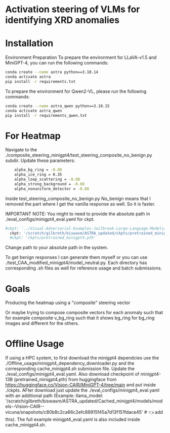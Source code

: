 # Activation steering of VLMs for identifying XRD anomalies

# Installation
Environment Preparation
To prepare the environment for LLaVA-v1.5 and MiniGPT-4, you can run the following commands:
```bash
conda create --name astra python==3.10.14
conda activate astra
pip install -r requirements.txt
```

To prepare the environment for Qwen2-VL, please run the following commands:
```bash
conda create --name astra_qwen python==3.10.15
conda activate astra_qwen
pip install -r requirements_qwen.txt
```
# For Heatmap
Navigate to the ./composite_steering_minigpt4/test_steering_composite_no_benign.py subdir.
Update these parameters:
```bash
    alpha_bg_ring = -0.08
    alpha_ice_ring = 0.35
    alpha_loop_scattering = -0.08
    alpha_strong_background = -0.08
    alpha_nonuniform_detector = -0.08
```
Inside test_steering_composite_no_benign.py
No_benign means that I removed the part where I get the vanilla response as well. So it is faster.

IMPORTANT NOTE: You might to need to provide the absolute path in ./eval_configs/minigpt4_eval.yaml for ckpt. 
```bash
#ckpt: '../Visual-Adversarial-Examples-Jailbreak-Large-Language-Models/ckpts/pretrained_minigpt4.pth'
  ckpt: '/scratch/gilbreth/biswasm/ASTRA_updated/ckpts/pretrained_minigpt4.pth'
  #ckpt: 'ckpts/pretrained_minigpt4.pth'
```
Change path to your absolute path in the system.

To get benign responses I can generate them myself or you can use ./test_CAA_modified_minigpt4/model_neutral.py.
Each directory has corresponding .sh files as well for reference usage and batch submissions.


# Goals
Producing the heatmap using a "composite" steering vector

Or maybe trying to compose composite vectors for each anomaly such that for example composite v_bg_ring such that it shows bg_ring for bg_ring images and different for the others.

# Offline Usage
If using a HPC system, to first download the minigpt4 dependcies use the ./Offline_usage/minigpt4_dependency_downloader.py and the corresponding cache_minigpt4.sh submission file. Update the ./eval_configs/minigpt4_eval.yaml. Also download checkpoint of minigpt4-13B (pretrained_minigpt4.pth) from huggingface from https://huggingface.co/Vision-CAIR/MiniGPT-4/tree/main and put inside ./ckpts. 
AFter download just update the ./eval_configs/minigpt4_eval.yaml with an additional path (Example: llama_model: '/scratch/gilbreth/biswasm/ASTRA_updated/Cached_minigpt4/models/models--Vision-CAIR--vicuna/snapshots/c80b8c2ca66c2efc88915f45a7d13f151fdace45'   # 👈 add this). The full example minigpt4_eval.yaml is also included inside cache_minigpt4.sh.
